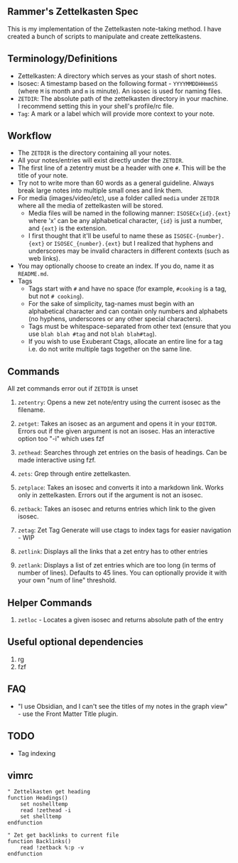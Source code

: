## Rammer's Zettelkasten Spec

This is my implementation of the Zettelkasten note-taking method. I have created a bunch of scripts to manipulate and create zettelkastens. 

## Terminology/Definitions

* Zettelkasten: A directory which serves as your stash of short notes.
* Isosec: A timestamp based on the following format - `YYYYMMDDHHmmSS` (where `M` is month and `m` is minute). An isosec is used for naming files.
* `ZETDIR`: The absolute path of the zettelkasten directory in your machine. I recommend setting this in your shell's profile/rc file.
* `Tag`: A mark or a label which will provide more context to your note.

## Workflow

* The `ZETDIR` is the directory containing all your notes.
* All your notes/entries will exist directly under the `ZETDIR`.
* The first line of a zetentry must be a header with one `#`. This will be the title of your note.
* Try not to write more than 60 words as a general guideline. Always break large notes into multiple small ones and link them.
* For media (images/video/etc), use a folder called `media` under `ZETDIR` where all the media of zettelkasten will be stored. 
	* Media files will be named in the following manner: `ISOSECx{id}.{ext}` where 'x' can be any alphabetical character, `{id}` is just a number, and `{ext}` is the extension. 
	* I first thought that it'll be useful to name these as `ISOSEC-{number}.{ext}` or `ISOSEC_{number}.{ext}` but I realized that hyphens and underscores may be invalid characters in different contexts (such as web links).
* You may optionally choose to create an index. If you do, name it as `README.md`.
* Tags
	* Tags start with `#` and have no space (for example, `#cooking` is a tag, but not `# cooking`). 
	* For the sake of simplicity, tag-names must begin with an alphabetical character and can contain only numbers and alphabets (no hyphens, underscores or any other special characters).
	* Tags must be whitespace-separated from other text (ensure that you use `blah blah #tag` and not `blah blah#tag`).
	* If you wish to use Exuberant Ctags, allocate an entire line for a tag i.e. do not write multiple tags together on the same line.


## Commands

All zet commands error out if `ZETDIR` is unset

1. `zetentry`: Opens a new zet note/entry using the current isosec as the filename. 

2. `zetget`: Takes an isosec as an argument and opens it in your `EDITOR`. Errors out if the given argument is not an isosec. Has an interactive option too "-i" which uses fzf

3. `zethead`: Searches through zet entries on the basis of headings. Can be made interactive using fzf.

4. `zets`: Grep through entire zettelkasten.

5. `zetplace`: Takes an isosec and converts it into a markdown link. Works only in zettelkasten. Errors out if the argument is not an isosec.

6. `zetback`: Takes an isosec and returns entries which link to the given isosec.

7. `zetag`: Zet Tag Generate will use ctags to index tags for easier navigation - WIP

8. `zetlink`: Displays all the links that a zet entry has to other entries

9. `zetlank`: Displays a list of zet entries which are too long (in terms of number of lines). Defaults to 45 lines. You can optionally provide it with your own "num of line" threshold.

## Helper Commands

1. `zetloc` - Locates a given isosec and returns absolute path of the entry

## Useful optional dependencies

1. rg
2. fzf

## FAQ

* "I use Obsidian, and I can't see the titles of my notes in the graph view" - use the Front Matter Title plugin.

## TODO

* Tag indexing


## vimrc

```vimscript
" Zettelkasten get heading
function Headings()
	set noshelltemp
	read !zethead -i
	set shelltemp
endfunction

" Zet get backlinks to current file
function Backlinks()
	read !zetback %:p -v
endfunction
```
